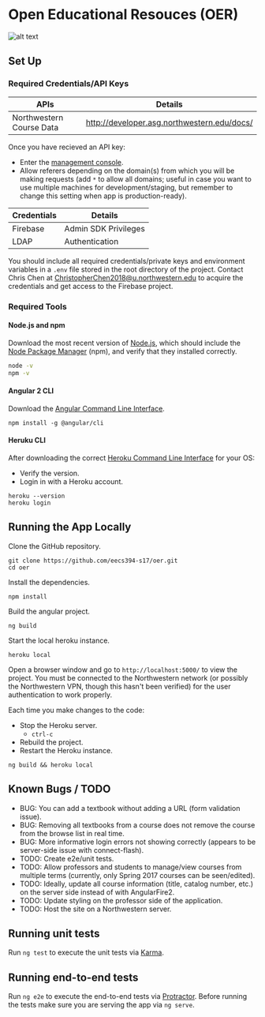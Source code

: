 # Open Educational Resouces (OER)
![alt text](https://img.shields.io/badge/Northwestern-University-3b1973.svg)
## Set Up
### Required Credentials/API Keys
| APIs | Details |
| ------ | ------ |
| Northwestern Course Data | http://developer.asg.northwestern.edu/docs/ |

Once you have recieved an API key:
* Enter the [management console](https://api.asg.northwestern.edu/manage/login).
* Allow referers depending on the domain(s) from which you will be making requests (add `*` to allow all domains; useful in case you want to use multiple machines for development/staging, but remember to change this setting when app is production-ready).

| Credentials | Details |
| ------ | ------ |
| Firebase | Admin SDK Privileges |
| LDAP | Authentication |

You should include all required credentials/private keys and environment variables in a `.env` file stored in the root directory of the project. Contact Chris Chen at ChristopherChen2018@u.northwestern.edu to acquire the credentials and get access to the Firebase project.

### Required Tools
#### Node.js and npm
Download the most recent version of [Node.js](https://nodejs.org/en/), which should include the [Node Package Manager](https://www.npmjs.com/) (npm), and verify that they installed correctly.
```sh
node -v
npm -v
```
#### Angular 2 CLI
Download the [Angular Command Line Interface](https://cli.angular.io/).
```
npm install -g @angular/cli
```
#### Heruku CLI
After downloading the correct [Heroku Command Line Interface](https://devcenter.heroku.com/articles/heroku-cli) for your OS:
* Verify the version.
* Login in with a Heroku account.
```
heroku --version
heroku login
```
## Running the App Locally
Clone the GitHub repository.
```
git clone https://github.com/eecs394-s17/oer.git
cd oer
```
Install the dependencies.
```
npm install
```
Build the angular project.
```
ng build
```
Start the local heroku instance.
```
heroku local
```
Open a browser window and go to ```http://localhost:5000/``` to view the project. You must be connected to the Northwestern network (or possibly the Northwestern VPN, though this hasn't been verified) for the user authentication to work properly.

Each time you make changes to the code:
* Stop the Heroku server.
    * ```ctrl-c```
* Rebuild the project.
* Restart the Heroku instance.
```
ng build && heroku local
```
## Known Bugs / TODO
* BUG: You can add a textbook without adding a URL (form validation issue).
* BUG: Removing all textbooks from a course does not remove the course from the browse list in real time.
* BUG: More informative login errors not showing correctly (appears to be server-side issue with connect-flash).
* TODO: Create e2e/unit tests.
* TODO: Allow professors and students to manage/view courses from multiple terms (currently, only Spring 2017 courses can be seen/edited).
* TODO: Ideally, update all course information (title, catalog number, etc.) on the server side instead of with AngularFire2.
* TODO: Update styling on the professor side of the application.
* TODO: Host the site on a Northwestern server.

## Running unit tests
Run `ng test` to execute the unit tests via [Karma](https://karma-runner.github.io).

## Running end-to-end tests

Run `ng e2e` to execute the end-to-end tests via [Protractor](http://www.protractortest.org/).
Before running the tests make sure you are serving the app via `ng serve`.
